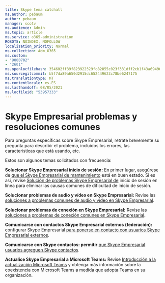 ```yaml
---
title: Skype tema catchall
ms.author: pebaum
author: pebaum
manager: scotv
ms.audience: Admin
ms.topic: article
ms.service: o365-administration
ROBOTS: NOINDEX, NOFOLLOW
localization_priority: Normal
ms.collection: Adm_O365
ms.custom:
- "9000702"
- "2601"
ms.openlocfilehash: 354602ff39f823922329fc82855c023f331dff2cb1f43a6949653786a6df7f6d
ms.sourcegitcommit: b5f7da89a650d2915dc652449623c78be6247175
ms.translationtype: MT
ms.contentlocale: es-ES
ms.lasthandoff: 08/05/2021
ms.locfileid: "53957333"
---
```

# <a name="skype-for-business-common-issues-and-resolutions"></a>Skype Empresarial problemas y resoluciones comunes 

Para preguntas específicas sobre Skype Empresarial, retrate brevemente su pregunta para describir el problema, incluidos los errores, las características que está usando, etc. 

Estos son algunos temas solicitados con frecuencia:

**Solucionar Skype Empresarial inicio de sesión:** En primer lugar, asegúrese de [que el Skype Empresarial de mantenimiento](https://admin.microsoft.com/Adminportal/Home?source=applauncher#/servicehealth) está en buen estado. Si es así, revise [Solución de problemas Skype Empresarial de](https://docs.microsoft.com/SkypeForBusiness/set-up-skype-for-business-online/troubleshooting-sign-in-errors-for-admins#check-for-common-causes-of-skype-for-business-online-sign-in-errors) inicio de sesión en línea para eliminar las causas comunes de dificultad de inicio de sesión.
 
**Solucionar problemas de audio y vídeo en Skype Empresarial:** Revise las [soluciones a problemas comunes de audio y vídeo en Skype Empresarial](https://support.office.com/article/Troubleshoot-audio-and-video-in-Skype-for-Business-62777bc6-c52b-47ae-84ba-a8905c3b71dc). 

**Solucionar problemas de conexión en Skype Empresarial:** Revise las [soluciones a problemas de conexión comunes en Skype Empresarial](https://support.office.com/article/troubleshoot-connection-issues-in-skype-for-business-ca302828-783f-425c-bbe2-356348583771).

**Comunicarse con contactos Skype Empresarial externos (federación):** configurar Skype Empresarial [para ponerse en contacto con usuarios Skype Empresarial externos](https://docs.microsoft.com/SkypeForBusiness/set-up-skype-for-business-online/allow-users-to-contact-external-skype-for-business-users).

**Comunicarse con Skype contactos: permitir** [que Skype Empresarial usuarios agreguen Skype contactos](https://docs.microsoft.com/SkypeForBusiness/set-up-skype-for-business-online/let-skype-for-business-users-add-skype-contacts).

**Actualice Skype Empresarial a Microsoft Teams:** Revise [Introducción a la actualización Microsoft Teams](https://docs.microsoft.com/microsoftteams/upgrade-start-here) y [](https://docs.microsoft.com/microsoftteams/coexistence-chat-calls-presence) obtenga más información sobre la coexistencia con Microsoft Teams a medida que adopta Teams en su organización. 